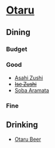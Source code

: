 # [Otaru](http://en.wikipedia.org/wiki/Otaru,_Hokkaidō)

## Dining

### Budget

### Good

* [Asahi Zushi](http://www.asahizushi.co.jp/)
* ~~[Ise Zushi](http://www.isezushi.jp)~~
* [Soba Aramata](http://tabelog.com/hokkaido/A0106/A010601/1012932/dtlphotolst/)

### Fine

## Drinking

* [Otaru Beer](http://otarubeer.com/jp/)

